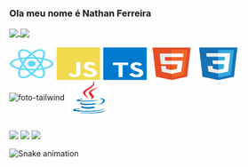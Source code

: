 ### Ola meu nome é Nathan Ferreira

<div>
  <a href="https://github.com/N7thz/">
    <img height=200 align="center" src="https://github-readme-stats.vercel.app/api?username=N7thz&theme=dracula" />
    </a>
    <a href="https://github.com/N7thz/convoychat">
    <img height=200 align="center" src="https://github-readme-stats.vercel.app/api/top-langs?username=N7thz&layout=compact&langs_count=8&card_width=320&theme=dracula" />
  </a>
</div>

<div style="display: inline_block"><br>
  <img align="center" alt="foto-react" height="60" width="80" src="https://raw.githubusercontent.com/devicons/devicon/master/icons/react/react-original.svg">
  <img align="center" alt="foto-Js" height="60" width="80" src="https://raw.githubusercontent.com/devicons/devicon/master/icons/javascript/javascript-plain.svg">
  <img align="center" alt="foto-Ts" height="60" width="80" src="https://raw.githubusercontent.com/devicons/devicon/master/icons/typescript/typescript-plain.svg">
  <img align="center" alt="foto-HTML" height="60" width="80" src="https://raw.githubusercontent.com/devicons/devicon/master/icons/html5/html5-original.svg">
  <img align="center" alt="foto-CSS" height="60" width="80" src="https://raw.githubusercontent.com/devicons/devicon/master/icons/css3/css3-original.svg">
  <img align="center" alt="foto-tailwind" height="60" width="80" src="https://avatars.githubusercontent.com/u/67109815?s=280&v=4">
  <img align="center" alt="foto-java" height="60" width="80" src="https://raw.githubusercontent.com/devicons/devicon/master/icons/java/java-original.svg">
</div>

 ##   
    
<div> 
  <a href="https://www.instagram.com/nathanfelipe00/" target="_blank"><img src="https://img.shields.io/badge/-Instagram-%23E4405F?style=for-the-badge&logo=instagram&logoColor=white" target="_blank"></a>
  <a href = "mailto:nathanferreiradev@gmail.com"><img src="https://img.shields.io/badge/-Gmail-%23333?style=for-the-badge&logo=gmail&logoColor=white" target="_blank"></a>
  <a href="https://www.linkedin.com/in/nathan-ferreira-b74ab528b/" target="_blank"><img src="https://img.shields.io/badge/-LinkedIn-%230077B5?style=for-the-badge&logo=linkedin&logoColor=white" target="_blank"></a> 
</div>

<div>

  ![Snake animation](https://github.com/danielbped/danielbped/blob/output/github-contribution-grid-snake.svg)
  
</div>
